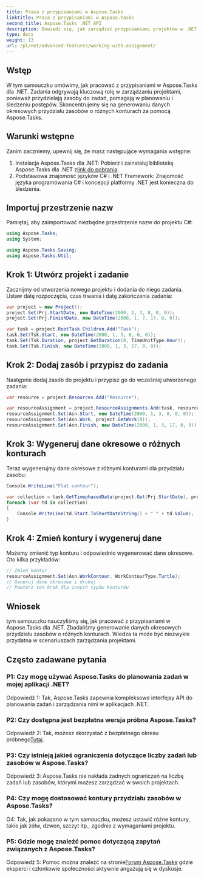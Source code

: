 ```yaml
---
title: Praca z przypisaniami w Aspose.Tasks
linktitle: Praca z przypisaniami w Aspose.Tasks
second_title: Aspose.Tasks .NET API
description: Dowiedz się, jak zarządzać przypisaniami projektów w .NET przy użyciu Aspose.Tasks. Poznaj różne kontury planowania zasobów.
type: docs
weight: 13
url: /pl/net/advanced-features/working-with-assignment/
---
```

## Wstęp

W tym samouczku omówimy, jak pracować z przypisaniami w Aspose.Tasks dla .NET. Zadania odgrywają kluczową rolę w zarządzaniu projektami, ponieważ przydzielają zasoby do zadań, pomagają w planowaniu i śledzeniu postępów. Skoncentrujemy się na generowaniu danych okresowych przydziału zasobów o różnych konturach za pomocą Aspose.Tasks.

## Warunki wstępne

Zanim zaczniemy, upewnij się, że masz następujące wymagania wstępne:

1.  Instalacja Aspose.Tasks dla .NET: Pobierz i zainstaluj bibliotekę Aspose.Tasks dla .NET z[link do pobrania](https://releases.aspose.com/tasks/net/).
2. Podstawowa znajomość języków C# i .NET Framework: Znajomość języka programowania C# i koncepcji platformy .NET jest konieczna do śledzenia.

## Importuj przestrzenie nazw

Pamiętaj, aby zaimportować niezbędne przestrzenie nazw do projektu C#:

```csharp
using Aspose.Tasks;
using System;

using Aspose.Tasks.Saving;
using Aspose.Tasks.Util;

```

## Krok 1: Utwórz projekt i zadanie

Zacznijmy od utworzenia nowego projektu i dodania do niego zadania. Ustaw datę rozpoczęcia, czas trwania i datę zakończenia zadania:

```csharp
var project = new Project();
project.Set(Prj.StartDate, new DateTime(2000, 1, 3, 8, 0, 0));
project.Set(Prj.FinishDate, new DateTime(2000, 1, 7, 17, 0, 0));

var task = project.RootTask.Children.Add("Task");
task.Set(Tsk.Start, new DateTime(2000, 1, 3, 8, 0, 0));
task.Set(Tsk.Duration, project.GetDuration(8, TimeUnitType.Hour));
task.Set(Tsk.Finish, new DateTime(2000, 1, 3, 17, 0, 0));
```

## Krok 2: Dodaj zasób i przypisz do zadania

Następnie dodaj zasób do projektu i przypisz go do wcześniej utworzonego zadania:

```csharp
var resource = project.Resources.Add("Resource");

var resourceAssignment = project.ResourceAssignments.Add(task, resource);
resourceAssignment.Set(Asn.Start, new DateTime(2000, 1, 3, 8, 0, 0));
resourceAssignment.Set(Asn.Work, project.GetWork(8));
resourceAssignment.Set(Asn.Finish, new DateTime(2000, 1, 3, 17, 0, 0));
```

## Krok 3: Wygeneruj dane okresowe o różnych konturach

Teraz wygenerujmy dane okresowe z różnymi konturami dla przydziału zasobu:

```csharp
Console.WriteLine("Flat contour");

var collection = task.GetTimephasedData(project.Get(Prj.StartDate), project.Get(Prj.FinishDate));
foreach (var td in collection)
{
	Console.WriteLine(td.Start.ToShortDateString() + " " + td.Value);
}
```

## Krok 4: Zmień kontury i wygeneruj dane

Możemy zmienić typ konturu i odpowiednio wygenerować dane okresowe. Oto kilka przykładów:

```csharp
// Zmień kontur
resourceAssignment.Set(Asn.WorkContour, WorkContourType.Turtle);
// Generuj dane okresowe i drukuj
// Powtórz ten krok dla innych typów konturów
```

## Wniosek

tym samouczku nauczyliśmy się, jak pracować z przypisaniami w Aspose.Tasks dla .NET. Zbadaliśmy generowanie danych okresowych przydziału zasobów o różnych konturach. Wiedza ta może być niezwykle przydatna w scenariuszach zarządzania projektami.

## Często zadawane pytania

### P1: Czy mogę używać Aspose.Tasks do planowania zadań w mojej aplikacji .NET?

Odpowiedź 1: Tak, Aspose.Tasks zapewnia kompleksowe interfejsy API do planowania zadań i zarządzania nimi w aplikacjach .NET.

### P2: Czy dostępna jest bezpłatna wersja próbna Aspose.Tasks?

 Odpowiedź 2: Tak, możesz skorzystać z bezpłatnego okresu próbnego[Tutaj](https://releases.aspose.com/).

### P3: Czy istnieją jakieś ograniczenia dotyczące liczby zadań lub zasobów w Aspose.Tasks?

Odpowiedź 3: Aspose.Tasks nie nakłada żadnych ograniczeń na liczbę zadań lub zasobów, którymi możesz zarządzać w swoich projektach.

### P4: Czy mogę dostosować kontury przydziału zasobów w Aspose.Tasks?

O4: Tak, jak pokazano w tym samouczku, możesz ustawić różne kontury, takie jak żółw, dzwon, szczyt itp., zgodnie z wymaganiami projektu.

### P5: Gdzie mogę znaleźć pomoc dotyczącą zapytań związanych z Aspose.Tasks?

Odpowiedź 5: Pomoc można znaleźć na stronie[Forum Aspose.Tasks](https://forum.aspose.com/c/tasks/15) gdzie eksperci i członkowie społeczności aktywnie angażują się w dyskusje.
